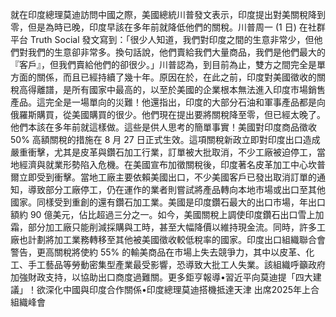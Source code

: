 就在印度總理莫迪訪問中國之際，美國總統川普發文表示，印度提出對美關稅降到零，但是為時已晚，印度早該在多年前就降低他們的關稅。川普周一 (1 日) 在社群平台 Truth Social 發文寫到：「很少人知道，我們對印度之間的生意非常少，但他們對我們的生意卻非常多。換句話說，他們賣給我們大量商品，我們是他們最大的『客戶』，但我們賣給他們的卻很少。」川普認為，到目前為止，雙方之間完全是單方面的關係，而且已經持續了幾十年。原因在於，在此之前，印度對美國徵收的關稅高得離譜，是所有國家中最高的，以至於美國的企業根本無法進入印度市場銷售產品。這完全是一場單向的災難！他還指出，印度的大部分石油和軍事產品都是向俄羅斯購買，從美國購買的很少。他們現在提出要將關稅降至零，但已經太晚了。他們本該在多年前就這樣做。這些是供人思考的簡單事實！美國對印度商品徵收 50% 高額關稅的措施在 8 月 27 日正式生效。這項關稅新政立即對印度出口造成嚴重衝擊，尤其是皮革與鑽石加工行業，訂單被大批取消，不少工廠被迫停工，當地經濟與就業形勢陷入危機。在美國宣布加徵關稅後，印度著名皮革加工中心坎普爾立即受到衝擊。當地工廠主要依賴美國出口，不少美國客戶已發出取消訂單的通知，導致部分工廠停工，仍在運作的業者則嘗試將產品轉向本地市場或出口至其他國家。同樣受到重創的還有鑽石加工業。美國是印度鑽石最大的出口市場，年出口額約 90 億美元，佔比超過三分之一。如今，美國關稅上調使印度鑽石出口雪上加霜，部分加工廠只能削減採購與工時，甚至大幅降價以維持現金流。同時，許多工廠也計劃將加工業務轉移至其他被美國徵收較低稅率的國家。印度出口組織聯合會警告，更高關稅將使約 55% 的輸美商品在市場上失去競爭力，其中以皮革、化工、手工藝品等勞動密集型產業最受影響，恐導致大批工人失業。該組織呼籲政府加強財政支持，以協助出口商度過難關。更多鉅亨報導•習近平向莫迪提「四大建議」！欲深化中國與印度合作關係•印度總理莫迪搭機抵達天津 出席2025年上合組織峰會